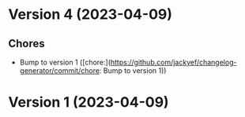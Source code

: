 # Version 4 (2023-04-09)

## Chores
* Bump to version 1 ([chore:](https://github.com/jackyef/changelog-generator/commit/chore: Bump to version 1))

# Version 1 (2023-04-09)

